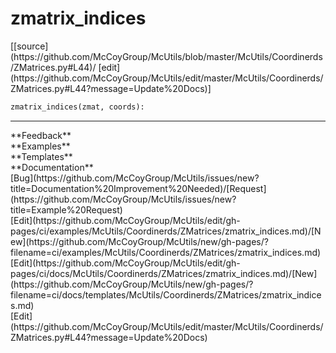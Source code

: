 # <a id="McUtils.Coordinerds.ZMatrices.zmatrix_indices">zmatrix_indices</a>
<div class="docs-source-link" markdown="1">
[[source](https://github.com/McCoyGroup/McUtils/blob/master/McUtils/Coordinerds/ZMatrices.py#L44)/
[edit](https://github.com/McCoyGroup/McUtils/edit/master/McUtils/Coordinerds/ZMatrices.py#L44?message=Update%20Docs)]
</div>

```python
zmatrix_indices(zmat, coords): 
```













---


<div markdown="1" class="text-secondary">
<div class="container">
  <div class="row">
   <div class="col" markdown="1">
**Feedback**   
</div>
   <div class="col" markdown="1">
**Examples**   
</div>
   <div class="col" markdown="1">
**Templates**   
</div>
   <div class="col" markdown="1">
**Documentation**   
</div>
   <div class="col" markdown="1">
   
</div>
   <div class="col" markdown="1">
   
</div>
   <div class="col" markdown="1">
   
</div>
</div>
  <div class="row">
   <div class="col" markdown="1">
[Bug](https://github.com/McCoyGroup/McUtils/issues/new?title=Documentation%20Improvement%20Needed)/[Request](https://github.com/McCoyGroup/McUtils/issues/new?title=Example%20Request)   
</div>
   <div class="col" markdown="1">
[Edit](https://github.com/McCoyGroup/McUtils/edit/gh-pages/ci/examples/McUtils/Coordinerds/ZMatrices/zmatrix_indices.md)/[New](https://github.com/McCoyGroup/McUtils/new/gh-pages/?filename=ci/examples/McUtils/Coordinerds/ZMatrices/zmatrix_indices.md)   
</div>
   <div class="col" markdown="1">
[Edit](https://github.com/McCoyGroup/McUtils/edit/gh-pages/ci/docs/McUtils/Coordinerds/ZMatrices/zmatrix_indices.md)/[New](https://github.com/McCoyGroup/McUtils/new/gh-pages/?filename=ci/docs/templates/McUtils/Coordinerds/ZMatrices/zmatrix_indices.md)   
</div>
   <div class="col" markdown="1">
[Edit](https://github.com/McCoyGroup/McUtils/edit/master/McUtils/Coordinerds/ZMatrices.py#L44?message=Update%20Docs)   
</div>
   <div class="col" markdown="1">
   
</div>
   <div class="col" markdown="1">
   
</div>
   <div class="col" markdown="1">
   
</div>
</div>
</div>
</div>